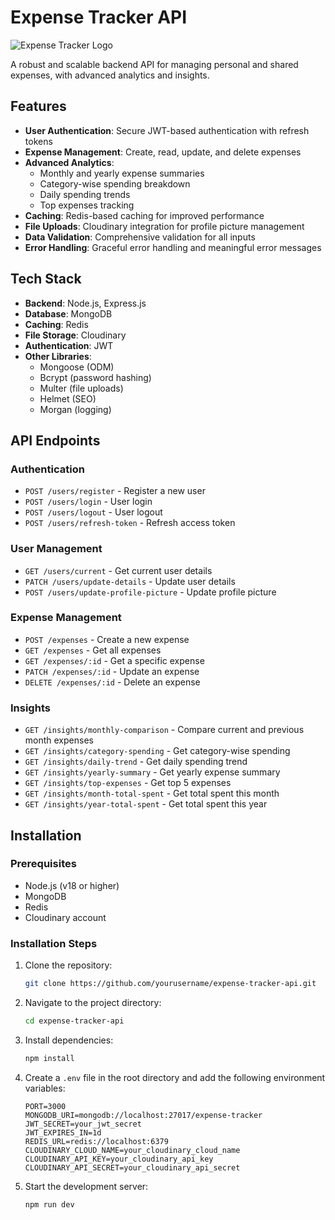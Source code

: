 # Expense Tracker API

![Expense Tracker Logo](https://via.placeholder.com/150) <!-- Replace with your project logo -->

A robust and scalable backend API for managing personal and shared expenses, with advanced analytics and insights.

## Features

- **User Authentication**: Secure JWT-based authentication with refresh tokens
- **Expense Management**: Create, read, update, and delete expenses
- **Advanced Analytics**:
  - Monthly and yearly expense summaries
  - Category-wise spending breakdown
  - Daily spending trends
  - Top expenses tracking
- **Caching**: Redis-based caching for improved performance
- **File Uploads**: Cloudinary integration for profile picture management
- **Data Validation**: Comprehensive validation for all inputs
- **Error Handling**: Graceful error handling and meaningful error messages

## Tech Stack

- **Backend**: Node.js, Express.js
- **Database**: MongoDB
- **Caching**: Redis
- **File Storage**: Cloudinary
- **Authentication**: JWT
- **Other Libraries**:
  - Mongoose (ODM)
  - Bcrypt (password hashing)
  - Multer (file uploads)
  - Helmet (SEO)
  - Morgan (logging)

## API Endpoints

### Authentication
- `POST /users/register` - Register a new user
- `POST /users/login` - User login
- `POST /users/logout` - User logout
- `POST /users/refresh-token` - Refresh access token

### User Management
- `GET /users/current` - Get current user details
- `PATCH /users/update-details` - Update user details
- `POST /users/update-profile-picture` - Update profile picture

### Expense Management
- `POST /expenses` - Create a new expense
- `GET /expenses` - Get all expenses
- `GET /expenses/:id` - Get a specific expense
- `PATCH /expenses/:id` - Update an expense
- `DELETE /expenses/:id` - Delete an expense

### Insights
- `GET /insights/monthly-comparison` - Compare current and previous month expenses
- `GET /insights/category-spending` - Get category-wise spending
- `GET /insights/daily-trend` - Get daily spending trend
- `GET /insights/yearly-summary` - Get yearly expense summary
- `GET /insights/top-expenses` - Get top 5 expenses
- `GET /insights/month-total-spent` - Get total spent this month
- `GET /insights/year-total-spent` - Get total spent this year

## Installation

### Prerequisites

- Node.js (v18 or higher)
- MongoDB
- Redis
- Cloudinary account

### Installation Steps

1. Clone the repository:
   ```bash
   git clone https://github.com/yourusername/expense-tracker-api.git
   ```
2. Navigate to the project directory:
   ```bash
   cd expense-tracker-api
   ```
3. Install dependencies:
   ```bash
   npm install
   ```
4. Create a `.env` file in the root directory and add the following environment variables:
   ```env
   PORT=3000
   MONGODB_URI=mongodb://localhost:27017/expense-tracker
   JWT_SECRET=your_jwt_secret
   JWT_EXPIRES_IN=1d
   REDIS_URL=redis://localhost:6379
   CLOUDINARY_CLOUD_NAME=your_cloudinary_cloud_name
   CLOUDINARY_API_KEY=your_cloudinary_api_key
   CLOUDINARY_API_SECRET=your_cloudinary_api_secret
   ```
5. Start the development server:
   ```bash
   npm run dev
   ```